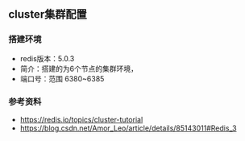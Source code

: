 ## cluster集群配置

### 搭建环境
- redis版本：5.0.3
- 简介：搭建的为6个节点的集群环境，
- 端口号：范围 6380~6385


### 参考资料
- https://redis.io/topics/cluster-tutorial
- https://blog.csdn.net/Amor_Leo/article/details/85143011#Redis_3
